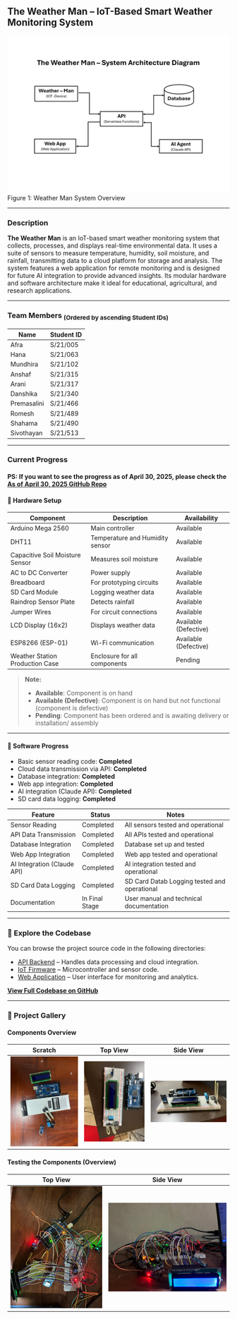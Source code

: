 ## The Weather Man – IoT-Based Smart Weather Monitoring System
![Scratch](./assets/System-Architecture-Diagram.png)
Figure 1: Weather Man System Overview

---

### Description

**The Weather Man** is an IoT-based smart weather monitoring system that collects, processes, and displays real-time environmental data. It uses a suite of sensors to measure temperature, humidity, soil moisture, and rainfall, transmitting data to a cloud platform for storage and analysis. The system features a web application for remote monitoring and is designed for future AI integration to provide advanced insights. Its modular hardware and software architecture make it ideal for educational, agricultural, and research applications.

---

### Team Members <sub>(Ordered by ascending Student IDs)</sub>

| Name         | Student ID  |
|--------------|-------------|
| Afra         | S/21/005    |
| Hana         | S/21/063    |
| Mundhira     | S/21/102    |
| Anshaf       | S/21/315    |
| Arani        | S/21/317    |
| Danshika     | S/21/340    |
| Premasalini  | S/21/466    |
| Romesh       | S/21/489    |
| Shahama      | S/21/490    |
| Sivothayan   | S/21/513    |

---

### Current Progress
#### PS: If you want to see the progress as of April 30, 2025, please check the [As of April 30, 2025 GitHub Repo](https://github.com/Sivothajan/weather-man/tree/31057a6575f7ccb06b0e44e5aa5a5fb1c9c69691)

#### 🔧 Hardware Setup

| Component                        | Description                                 | Availability      |
|----------------------------------|---------------------------------------------|-------------------|
| Arduino Mega 2560                | Main controller                             | Available         |
| DHT11                            | Temperature and Humidity sensor             | Available         |
| Capacitive Soil Moisture Sensor  | Measures soil moisture                      | Available         |
| AC to DC Converter               | Power supply                                | Available         |
| Breadboard                       | For prototyping circuits                    | Available         |
| SD Card Module                   | Logging weather data                        | Available         |
| Raindrop Sensor Plate            | Detects rainfall                            | Available         |
| Jumper Wires                     | For circuit connections                     | Available         |
| LCD Display (16x2)               | Displays weather data                       | Available (Defective)|
| ESP8266 (ESP-01)                 | Wi-Fi communication                         | Available (Defective)|
| Weather Station Production Case  | Enclosure for all components                | Pending           |

> **Note:**  
> - **Available**: Component is on hand  
> - **Available (Defective)**: Component is on hand but not functional (component is defective)
> - **Pending**: Component has been ordered and is awaiting delivery or installation/ assembly

---

#### 🧠 Software Progress

- Basic sensor reading code: **Completed**
- Cloud data transmission via API: **Completed**
- Database integration: **Completed**
- Web app integration: **Completed**
- AI integration (Claude API): **Completed**
- SD card data logging: **Completed**

| Feature                     | Status         | Notes                                       |
|-----------------------------|----------------|---------------------------------------------|
| Sensor Reading              | Completed      | All sensors tested and operational          |
| API Data Transmission       | Completed      | All APIs tested and operational             |
| Database Integration        | Completed      | Database set up and tested                  |
| Web App Integration         | Completed      | Web app tested and operational              |
| AI Integration (Claude API) | Completed      | AI integration tested and operational       |
| SD Card Data Logging        | Completed      | SD Card Datab Logging tested and operational|
| Documentation               | In Final Stage | User manual and technical documentation     |

---

### 📂 Explore the Codebase

You can browse the project source code in the following directories:

- [API Backend](./codebase/cloud-api/) – Handles data processing and cloud integration.
- [IoT Firmware](./codebase/iot-firmware/) – Microcontroller and sensor code.
- [Web Application](./codebase/web-app/) – User interface for monitoring and analytics.

[**View Full Codebase on GitHub**](./codebase/)

---

### 📸 Project Gallery

#### Components Overview

| Scratch   | Top View   | Side View  |
|:---------:|:----------:|:----------:|
| ![Scratch](./assets/scratch.jpg) | ![Top View](./assets/top-view.jpg) | ![Side View](./assets/side-view.jpg) |

#### Testing the Components (Overview)

| Top View   | Side View  |
|:----------:|:----------:|
| ![Top View](./assets/testing-top-view.jpg) | ![Side View](./assets/testing-side-view.jpg) |


